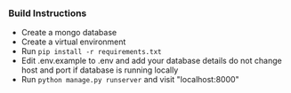 <h3>Build Instructions</h3>
<ul>
    <li>Create a mongo database</li>
    <li>Create a virtual environment</li>
    <li>Run <code>pip install -r requirements.txt</code> </li>
    <li>Edit .env.example to .env and add your database details do not change host and port if database is running locally</li>
    <li>Run <code>python manage.py runserver</code> and visit "localhost:8000"</li>
</ul>
